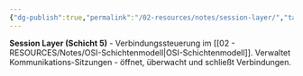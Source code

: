 ```yaml
---
{"dg-publish":true,"permalink":"/02-resources/notes/session-layer/","tags":["informatik/netzwerk/osi/layer5","verbindung/verwaltung","informatik/netzwerk/osi"],"noteIcon":"","updated":"2025-09-10T16:35:35.900+02:00"}
---
```



**Session Layer (Schicht 5)** - Verbindungssteuerung im [[02 - RESOURCES/Notes/OSI-Schichtenmodell\|OSI-Schichtenmodell]].
Verwaltet Kommunikations-Sitzungen - öffnet, überwacht und schließt Verbindungen.